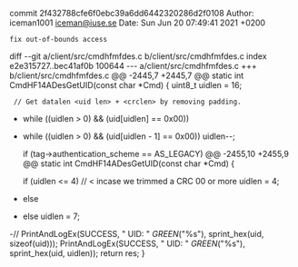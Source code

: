 commit 2f432788cfe6f0ebc39a6dd6442320286d2f0108
Author: iceman1001 <iceman@iuse.se>
Date:   Sun Jun 20 07:49:41 2021 +0200

    fix out-of-bounds access

diff --git a/client/src/cmdhfmfdes.c b/client/src/cmdhfmfdes.c
index e2e315727..bec41af0b 100644
--- a/client/src/cmdhfmfdes.c
+++ b/client/src/cmdhfmfdes.c
@@ -2445,7 +2445,7 @@ static int CmdHF14ADesGetUID(const char *Cmd) {
     uint8_t uidlen = 16;
 
     // Get datalen <uid len> + <crclen> by removing padding.
-    while ((uidlen > 0) && (uid[uidlen] == 0x00))
+    while ((uidlen > 0) && (uid[uidlen - 1] == 0x00))
         uidlen--;
 
     if (tag->authentication_scheme == AS_LEGACY)
@@ -2455,10 +2455,9 @@ static int CmdHF14ADesGetUID(const char *Cmd) {
 
     if (uidlen <= 4) // < incase we trimmed a CRC 00 or more
         uidlen = 4;
-    else    
+    else
         uidlen = 7;
 
-//    PrintAndLogEx(SUCCESS, "    UID: " _GREEN_("%s"), sprint_hex(uid, sizeof(uid)));
     PrintAndLogEx(SUCCESS, "    UID: " _GREEN_("%s"), sprint_hex(uid, uidlen));
     return res;
 }
